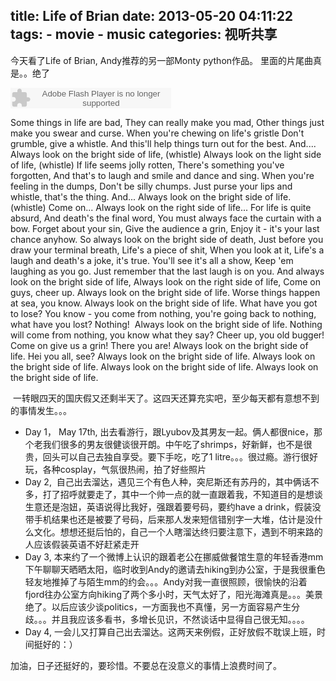 title: Life of Brian
date: 2013-05-20 04:11:22
tags: 
    - movie
    - music
categories: 视听共享
---

今天看了Life of Brian, Andy推荐的另一部Monty python作品。 里面的片尾曲真是。。绝了

<embed src="http://www.xiami.com/widget/0_2018142/singlePlayer.swf" type="application/x-shockwave-flash" width="257" height="33" wmode="transparent"></embed>

Some things in life are bad,
They can really make you mad,
Other things just make you swear and curse.
When you're chewing on life's gristle
Don't grumble, give a whistle.
And this'll help things turn out for the best.
And....
Always look on the bright side of life, (whistle)
Always look on the light side of life, (whistle)
If life seems jolly rotten,
There's something you've forgotten,
And that's to laugh and smile and dance and sing.
When you're feeling in the dumps,
Don't be silly chumps.
Just purse your lips and whistle, that's the thing.
And...
Always look on the bright side of life. (whistle)
Come on...
Always look on the right side of life...
For life is quite absurd,
And death's the final word,
You must always face the curtain with a bow.
Forget about your sin,
Give the audience a grin,
Enjoy it - it's your last chance anyhow.
So always look on the bright side of death,
Just before you draw your terminal breath,
Life's a piece of shit,
When you look at it,
Life's a laugh and death's a joke, it's true.
You'll see it's all a show,
Keep 'em laughing as you go.
Just remember that the last laugh is on you.
And always look on the bright side of life,
Always look on the right side of life,
Come on guys, cheer up.
Always look on the bright side of life.
Worse things happen at sea, you know.
Always look on the bright side of life.
What have you got to lose?
You know - you come from nothing,
you're going back to nothing,
what have you lost? Nothing!
 Always look on the bright side of life.
Nothing will come from nothing,
you know what they say?
Cheer up, you old bugger!
Come on give us a grin! 
There you are!
Always look on the bright side of life.
Hei you all, see?
Always look on the bright side of life.
Always look on the bright side of life.
Always look on the bright side of life.
Always look on the bright side of life.

 一转眼四天的国庆假又还剩半天了。这四天还算充实吧，至少每天都有意想不到的事情发生。。。
- Day 1， May 17th, 出去看游行，跟Lyubov及其男友一起。俩人都很nice，那个老我们很多的男友很健谈很开朗。中午吃了shrimps，好新鲜，也不是很贵，回头可以自己去独自享受。要下手吃，吃了1 litre。。。很过瘾。游行很好玩，各种cosplay，气氛很热闹，拍了好些照片
- Day 2,  自己出去溜达，遇见三个有色人种，突尼斯还有苏丹的，其中俩话不多，打了招呼就要走了，其中一个帅一点的就一直跟着我，不知道目的是想谈生意还是泡妞，英语说得比我好，强跟着要号码，要约have a drink，假装没带手机结果也还是被要了号码，后来那人发来短信错别字一大堆，估计是没什么文化。想想还挺后怕的，自己一个人瞎溜达终归要注意下，遇到不明来路的人应该假装英语不好赶紧走开
- Day 3, 本来约了一个微博上认识的跟着老公在挪威做餐馆生意的年轻香港mm下午聊聊天晒晒太阳，临时收到Andy的邀请去hiking到办公室，于是我很重色轻友地推掉了与陌生mm的约会。。。Andy对我一直很照顾，很愉快的沿着fjord往办公室方向hiking了两个多小时，天气太好了，阳光海滩真是。。。美景绝了。以后应该少谈politics，一方面我也不真懂，另一方面容易产生分歧。。。并且我应该多看书，多增长见识，不然谈话中显得自己很无知。。。。
- Day 4, 一会儿又打算自己出去溜达。这两天来例假，正好放假不耽误上班，时间挺好的：）

加油，日子还挺好的，要珍惜。不要总在没意义的事情上浪费时间了。

